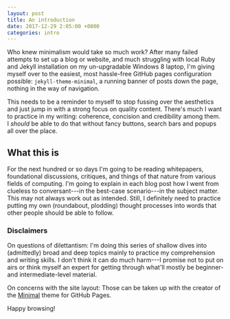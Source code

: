 ```yaml
---
layout: post
title: An introduction
date: 2017-12-29 2:05:00 +0800
categories: intro
---
```


Who knew minimalism would take so much work? After many failed attempts to set up a blog or website, and much struggling with local Ruby and Jekyll installation on my un-upgradable Windows 8 laptop, I'm giving myself over to the easiest, most hassle-free GitHub pages configuration possible: `jekyll-theme-minimal`, a running banner of posts down the page, nothing in the way of navigation.

This needs to be a reminder to myself to stop fussing over the aesthetics and just jump in with a strong focus on quality content. There's much I want to practice in my writing: coherence, concision and credibility among them. I *should* be able to do that without fancy buttons, search bars and popups all over the place.

## What this is

For the next hundred or so days I'm going to be reading whitepapers, foundational discussions, critiques, and things of that nature from various fields of computing. I'm going to explain in each blog post how I went from clueless to conversant---in the best-case scenario---in the subject matter. This may not always work out as intended. Still, I definitely need to practice putting my own (roundabout, plodding) thought processes into words that other people should be able to follow.

### Disclaimers

On questions of dilettantism: I'm doing this series of shallow dives into (admittedly) broad and deep topics mainly to practice my comprehension and writing skills. I don't think it can do much harm---I promise not to put on airs or think myself an expert for getting through what'll mostly be beginner- and intermediate-level material.

On concerns with the site layout: Those can be taken up with the creator of the [Minimal](https://github.com/pages-themes/minimal) theme for GitHub Pages.

Happy browsing!